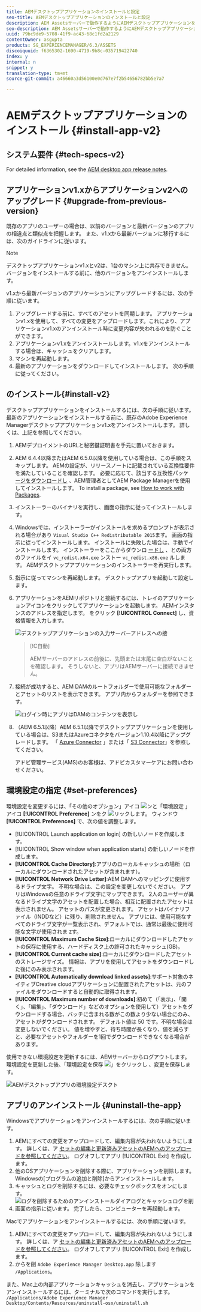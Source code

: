 ```yaml
---
title: AEMデスクトップアプリケーションのインストールと設定
seo-title: AEMデスクトップアプリケーションのインストールと設定
description: AEM Assetsサーバーで動作するようにAEMデスクトップアプリケーションをインストールして設定し、ローカルファイルシステムにアセットをダウンロードします。
seo-description: AEM Assetsサーバーで動作するようにAEMデスクトップアプリケーションをインストールして設定し、ローカルファイルシステムにアセットをダウンロードします。
uuid: 79bc9de9-5708-41f9-ac43-68c1fd2a2129
contentOwner: asgupta
products: SG_EXPERIENCEMANAGER/6.3/ASSETS
discoiquuid: f6365302-1690-4719-9b8c-035719422740
index: y
internal: n
snippet: y
translation-type: tm+mt
source-git-commit: a46660a3d56100e0d767e7f2b54656782bb5e7a7

---
```



# AEMデスクトップアプリケーションのインストール {#install-app-v2}

## システム要件 {#tech-specs-v2}

For detailed information, see the [AEM desktop app release notes](release-notes.md).

## アプリケーションv1.xからアプリケーションv2へのアップグレード {#upgrade-from-previous-version}

既存のアプリのユーザーの場合は、以前のバージョンと最新バージョンのアプリの相違点と類似点を把握します。 また、v1.xから最新バージョンに移行するには、次のガイドラインに従います。

>[!NOTE]
>
>デスクトップアプリケーションv1.xとv2は、1台のマシン上に共存できません。 バージョンをインストールする前に、他のバージョンをアンインストールします。

v1.xから最新バージョンのアプリケーションにアップグレードするには、次の手順に従います。

1. アップグレードする前に、すべてのアセットを同期します。 アプリケーションv1.xを使用して、すべての変更をアップロードします。これにより、アプリケーションv1.xのアンインストール時に変更内容が失われるのを防ぐことができます。
1. アプリケーションv1.xをアンインストールします。v1.xをアンインストールする場合は、キャッシュをクリアします。
1. マシンを再起動します。
1. 最新のアプリケーションをダウンロードしてインストールします。 次の手順に従ってください。

##  のインストール{#install-v2}

デスクトップアプリケーションをインストールするには、次の手順に従います。 最新のアプリケーションをインストールする前に、既存のAdobe Experience Managerデスクトップアプリケーションv1.xをアンインストールします。 詳しくは、上記を参照してください。

1. AEMデプロイメントのURLと秘密鍵証明書を手元に置いておきます。
1. AEM 6.4.4以降またはAEM 6.5.0以降を使用している場合は、この手順をスキップします。 AEMの設定が、リリースノートに記載されている互換性要件を満たしていることを確認します。 必要に応じて、該当する互換性パッケ [ージをダウンロードし](https://www.adobeaemcloud.com/content/marketplace/marketplaceProxy.html?packagePath=/content/companies/public/adobe/packages/cq640/featurepack/adobe-asset-link-support) 、AEM管理者としてAEM Package Managerを使用してインストールします。 To install a package, see [How to work with Packages](https://helpx.adobe.com/experience-manager/6-5/sites/administering/using/package-manager.html).
1. インストーラーのバイナリを実行し、画面の指示に従ってインストールします。
1. Windowsでは、インストーラーがインストールを求めるプロンプトが表示される場合があり `Visual Studio C++ Redistributable 2015`ます。 画面の指示に従ってインストールします。 インストールに失敗した場合は、手動でインストールします。 インストーラーをここからダウンロ [ードし](https://www.microsoft.com/en-us/download/details.aspx?id=52685) 、との両方のファイルをイ `vc_redist.x64.exe` ンストー `vc_redist.x86.exe` ルします。 AEMデスクトップアプリケーションのインストーラーを再実行します。
1. 指示に従ってマシンを再起動します。 デスクトップアプリを起動して設定します。
1. アプリケーションをAEMリポジトリと接続するには、トレイのアプリケーションアイコンをクリックしてアプリケーションを起動します。 AEMインスタンスのアドレスを指定します。 をクリック **[!UICONTROL Connect]** し、資格情報を入力します。

   ![デスクトップアプリケーションの入力サーバーアドレスへの接](assets/connect_da2.png "続画面入力サーバーアドレスへの接続画面")

   >[!C自動]
   >
   >AEMサーバーのアドレスの前後に、先頭または末尾に空白がないことを確認します。 そうしないと、アプリはAEMサーバーに接続できません。

1. 接続が成功すると、AEM DAMのルートフォルダーで使用可能なフォルダーとアセットのリストを表示できます。 アプリ内からフォルダーを参照できます。

   ![ログイン時にアプリはDAMのコンテンツを表示し](assets/firstview_da2.png "ます。ログイン時にアプリはDAMのコンテンツを表示します")

1. （AEM 6.5.1以降）AEM 6.5.1以降でデスクトップアプリケーションを使用している場合は、S3またはAzureコネクタをバージョン1.10.4以降にアップグレードします。 「 [Azure Connector](https://helpx.adobe.com/experience-manager/6-5/sites/deploying/using/data-store-config.html#AzureDataStore) 」または「 [S3 Connector](https://helpx.adobe.com/experience-manager/6-5/sites/deploying/using/data-store-config.html#AmazonS3DataStore)」を参照してください。

   アドビ管理サービス(AMS)のお客様は、アドビカスタマーケアにお問い合わせください。

## 環境設定の指定 {#set-preferences}

環境設定を変更するには、「その他のオプション」アイコ ![ンと「環境設定](assets/do-not-localize/more_options_da2.png) 」アイコ **[!UICONTROL Preference]** ンをク ![リックしま](assets/do-not-localize/preferences_icon_da2.png)す。 ウィンドウ **[!UICONTROL Preferences]** で、次の値を調整します。

* [!UICONTROL Launch application on login] の新しいノードを作成します。
* [!UICONTROL Show window when application starts] の新しいノードを作成します。
* **[!UICONTROL Cache Directory]**:アプリのローカルキャッシュの場所（ローカルにダウンロードされたアセットが含まれます）。
* **[!UICONTROL Network Drive Letter]**:AEM DAMへのマッピングに使用するドライブ文字。 不明な場合は、この設定を変更しないでください。 アプリはWindowsの任意のドライブ文字にマップできます。 2人のユーザーが異なるドライブ文字のアセットを配置した場合、相互に配置されたアセットは表示されません。 アセットのパスが変更されます。 アセットはバイナリファイル（INDDなど）に残り、削除されません。 アプリには、使用可能なすべてのドライブ文字が一覧表示され、デフォルトでは、通常は最後に使用可能な文字が使用されま `Z`す。
* **[!UICONTROL Maximum Cache Size]**:ローカルにダウンロードしたアセットの保存に使用する、ハードディスク上の許可されたキャッシュ(GB)。
* **[!UICONTROL Current cache size]**:ローカルにダウンロードしたアセットのストレージサイズ。 情報は、アプリを使用してアセットをダウンロードした後にのみ表示されます。
* **[!UICONTROL Automatically download linked assets]**:サポート対象のネイティブCreative cloudアプリケーションに配置されたアセットは、元のファイルをダウンロードすると自動的に取得されます。
* **[!UICONTROL Maximum number of downloads]**:初めて（「表示」、「開く」、「編集」、「ダウンロード」などのオプションを使用して）アセットをダウンロードする場合、バッチに含まれる数がこの数より少ない場合にのみ、アセットがダウンロードされます。 デフォルト値は 50 です。不明な場合は変更しないでください。 値を増やすと、待ち時間が長くなり、値を減らすと、必要なアセットやフォルダーを1回でダウンロードできなくなる場合があります。

使用できない環境設定を更新するには、AEMサーバーからログアウトします。 環境設定を更新した後、「環境設定を保存 ![」をクリックし](assets/do-not-localize/save_preferences_da2.png) 、変更を保存します。

![AEMデスクトップアプリの環境設定デスクト](assets/preferences_da2.png "ップアプリの環境設定")

## アプリのアンインストール {#uninstall-the-app}

Windowsでアプリケーションをアンインストールするには、次の手順に従います。

1. AEMにすべての変更をアップロードして、編集内容が失われないようにします。 詳しくは、ア [セットの編集と更新済みアセットのAEMへのアップロードを参照してください](using.md#edit-assets-upload-updated-assets)。 ログオフしてアプリ [!UICONTROL Exit] を作成します。
1. 他のOSアプリケーションを削除する際に、アプリケーションを削除します。 Windowsの[プログラムの追加と削除]からアンインストールします。
1. キャッシュとログを削除するには、必要なチェックボックスをオンにします。
   ![ログを削除するためのアンインストールダイアログとキャッシュログを削](assets/uninstall_da2.png "除するためのアンインストールダイアログログとキャッシュを削除する")
1. 画面の指示に従います。 完了したら、コンピューターを再起動します。

Macでアプリケーションをアンインストールするには、次の手順に従います。

1. AEMにすべての変更をアップロードして、編集内容が失われないようにします。 詳しくは、ア [セットの編集と更新済みアセットのAEMへのアップロードを参照してください](using.md#edit-assets-upload-updated-assets)。 ログオフしてアプリ [!UICONTROL Exit] を作成します。
1. からを削 `Adobe Experience Manager Desktop.app` 除します `/Applications`。

また、Mac上の内部アプリケーションキャッシュを消去し、アプリケーションをアンインストールするには、ターミナルで次のコマンドを実行します。
`/Applications/Adobe Experience Manager Desktop/Contents/Resources/uninstall-osx/uninstall.sh`
